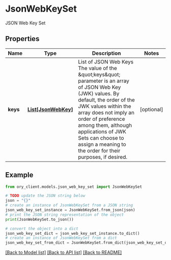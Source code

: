 # JsonWebKeySet

JSON Web Key Set

## Properties

Name | Type | Description | Notes
------------ | ------------- | ------------- | -------------
**keys** | [**List[JsonWebKey]**](JsonWebKey.md) | List of JSON Web Keys  The value of the \&quot;keys\&quot; parameter is an array of JSON Web Key (JWK) values. By default, the order of the JWK values within the array does not imply an order of preference among them, although applications of JWK Sets can choose to assign a meaning to the order for their purposes, if desired. | [optional] 

## Example

```python
from ory_client.models.json_web_key_set import JsonWebKeySet

# TODO update the JSON string below
json = "{}"
# create an instance of JsonWebKeySet from a JSON string
json_web_key_set_instance = JsonWebKeySet.from_json(json)
# print the JSON string representation of the object
print(JsonWebKeySet.to_json())

# convert the object into a dict
json_web_key_set_dict = json_web_key_set_instance.to_dict()
# create an instance of JsonWebKeySet from a dict
json_web_key_set_from_dict = JsonWebKeySet.from_dict(json_web_key_set_dict)
```
[[Back to Model list]](../README.md#documentation-for-models) [[Back to API list]](../README.md#documentation-for-api-endpoints) [[Back to README]](../README.md)


